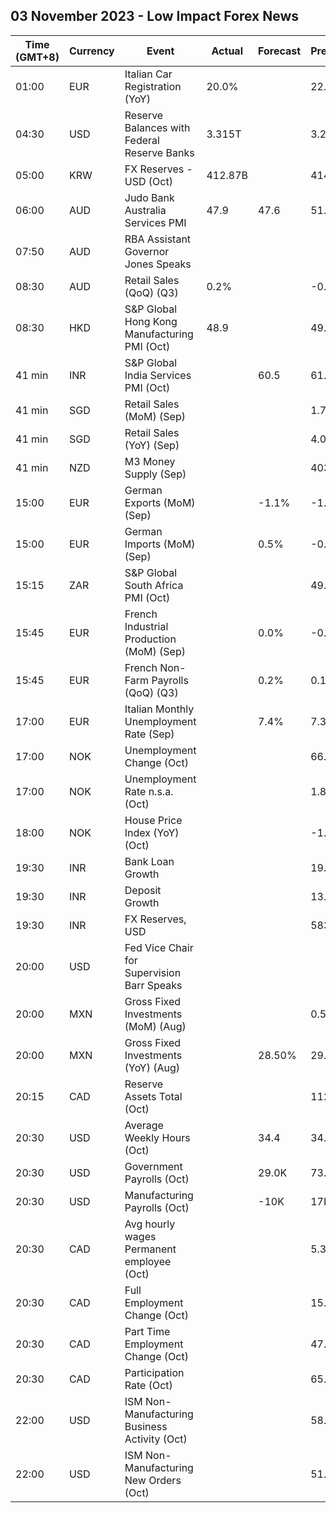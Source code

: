 ## 03 November 2023 - Low Impact Forex News

| Time (GMT+8) | Currency | Event | Actual | Forecast | Previous |
|------|----------|-------|--------|----------|----------|
| 01:00 | EUR | Italian Car Registration (YoY) | 20.0% |  | 22.8% |
| 04:30 | USD | Reserve Balances with Federal Reserve Banks | 3.315T |  | 3.264T |
| 05:00 | KRW | FX Reserves - USD (Oct) | 412.87B |  | 414.12B |
| 06:00 | AUD | Judo Bank Australia Services PMI | 47.9 | 47.6 | 51.8 |
| 07:50 | AUD | RBA Assistant Governor Jones Speaks |  |  |  |
| 08:30 | AUD | Retail Sales (QoQ) (Q3) | 0.2% |  | -0.6% |
| 08:30 | HKD | S&P Global Hong Kong Manufacturing PMI (Oct) | 48.9 |  | 49.6 |
| 41 min | INR | S&P Global India Services PMI (Oct) |  | 60.5 | 61.0 |
| 41 min | SGD | Retail Sales (MoM) (Sep) |  |  | 1.7% |
| 41 min | SGD | Retail Sales (YoY) (Sep) |  |  | 4.0% |
| 41 min | NZD | M3 Money Supply (Sep) |  |  | 403.4B |
| 15:00 | EUR | German Exports (MoM) (Sep) |  | -1.1% | -1.2% |
| 15:00 | EUR | German Imports (MoM) (Sep) |  | 0.5% | -0.4% |
| 15:15 | ZAR | S&P Global South Africa PMI (Oct) |  |  | 49.9 |
| 15:45 | EUR | French Industrial Production (MoM) (Sep) |  | 0.0% | -0.3% |
| 15:45 | EUR | French Non-Farm Payrolls (QoQ) (Q3) |  | 0.2% | 0.1% |
| 17:00 | EUR | Italian Monthly Unemployment Rate (Sep) |  | 7.4% | 7.3% |
| 17:00 | NOK | Unemployment Change (Oct) |  |  | 66.39K |
| 17:00 | NOK | Unemployment Rate n.s.a. (Oct) |  |  | 1.80% |
| 18:00 | NOK | House Price Index (YoY) (Oct) |  |  | -1.30% |
| 19:30 | INR | Bank Loan Growth |  |  | 19.3% |
| 19:30 | INR | Deposit Growth |  |  | 13.6% |
| 19:30 | INR | FX Reserves, USD |  |  | 583.53B |
| 20:00 | USD | Fed Vice Chair for Supervision Barr Speaks |  |  |  |
| 20:00 | MXN | Gross Fixed Investments (MoM) (Aug) |  |  | 0.50% |
| 20:00 | MXN | Gross Fixed Investments (YoY) (Aug) |  | 28.50% | 29.10% |
| 20:15 | CAD | Reserve Assets Total (Oct) |  |  | 112.4B |
| 20:30 | USD | Average Weekly Hours (Oct) |  | 34.4 | 34.4 |
| 20:30 | USD | Government Payrolls (Oct) |  | 29.0K | 73.0K |
| 20:30 | USD | Manufacturing Payrolls (Oct) |  | -10K | 17K |
| 20:30 | CAD | Avg hourly wages Permanent employee (Oct) |  |  | 5.3% |
| 20:30 | CAD | Full Employment Change (Oct) |  |  | 15.8K |
| 20:30 | CAD | Part Time Employment Change (Oct) |  |  | 47.9K |
| 20:30 | CAD | Participation Rate (Oct) |  |  | 65.6% |
| 22:00 | USD | ISM Non-Manufacturing Business Activity (Oct) |  |  | 58.8 |
| 22:00 | USD | ISM Non-Manufacturing New Orders (Oct) |  |  | 51.8 |
